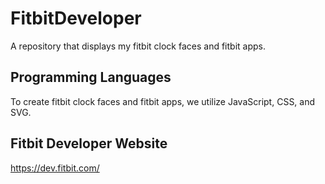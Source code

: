 # FitbitDeveloper
A repository that displays my fitbit clock faces and fitbit apps.

## Programming Languages
To create fitbit clock faces and fitbit apps, we utilize JavaScript, CSS, and SVG.

## Fitbit Developer Website
https://dev.fitbit.com/

